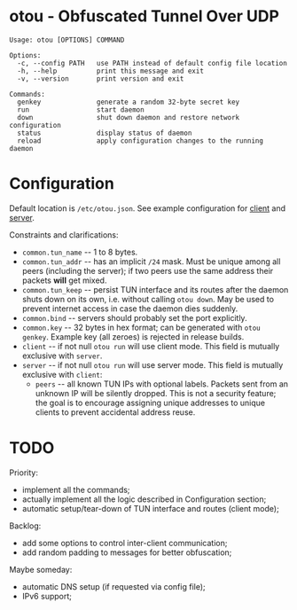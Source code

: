 # otou - Obfuscated Tunnel Over UDP

```
Usage: otou [OPTIONS] COMMAND

Options:
  -c, --config PATH   use PATH instead of default config file location
  -h, --help          print this message and exit
  -v, --version       print version and exit

Commands:
  genkey              generate a random 32-byte secret key
  run                 start daemon
  down                shut down daemon and restore network configuration
  status              display status of daemon
  reload              apply configuration changes to the running daemon
```

# Configuration

Default location is `/etc/otou.json`.
See example configuration for [client](src/config_client_example.json) and [server](src/config_server_example.json).

Constraints and clarifications:

* `common.tun_name` -- 1 to 8 bytes.
* `common.tun_addr` -- has an implicit `/24` mask. Must be unique among all peers (including the server);
  if two peers use the same address their packets **will** get mixed.
* `common.tun_keep` -- persist TUN interface and its routes after the daemon shuts down on its own,
  i.e. without calling `otou down`. May be used to prevent internet access in case the daemon dies suddenly.
* `common.bind` -- servers should probably set the port explicitly.
* `common.key` -- 32 bytes in hex format; can be generated with `otou genkey`.
  Example key (all zeroes) is rejected in release builds.
* `client` -- if not null `otou run` will use client mode. This field is mutually exclusive with `server`.
* `server` -- if not null `otou run` will use server mode. This field is mutually exclusive with `client`:
  * `peers` -- all known TUN IPs with optional labels.
    Packets sent from an unknown IP will be silently dropped. This is not a security feature;
    the goal is to encourage assigning unique addresses to unique clients to prevent accidental address reuse.

# TODO

Priority:

* implement all the commands;
* actually implement all the logic described in Configuration section;
* automatic setup/tear-down of TUN interface and routes (client mode);

Backlog:

* add some options to control inter-client communication;
* add random padding to messages for better obfuscation;

Maybe someday:

* automatic DNS setup (if requested via config file);
* IPv6 support;
